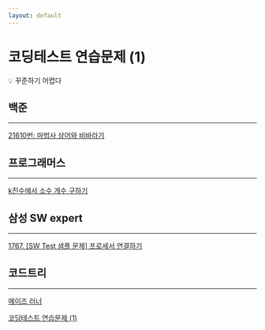 ```yaml
---
layout: default
---
```


# 코딩테스트 연습문제 (1)

<aside>
💡 꾸준하기 어렵다

</aside>

## 백준

---

[21610번: 마법사 상어와 비바라기](%E1%84%8F%E1%85%A9%E1%84%83%E1%85%B5%E1%86%BC%E1%84%90%E1%85%A6%E1%84%89%E1%85%B3%E1%84%90%E1%85%B3%20%E1%84%8B%E1%85%A7%E1%86%AB%E1%84%89%E1%85%B3%E1%86%B8%E1%84%86%E1%85%AE%E1%86%AB%E1%84%8C%E1%85%A6%20(1)%2069a2f0d41a1841be90f86a90ad98bd48/21610%E1%84%87%E1%85%A5%E1%86%AB%20%E1%84%86%E1%85%A1%E1%84%87%E1%85%A5%E1%86%B8%E1%84%89%E1%85%A1%20%E1%84%89%E1%85%A1%E1%86%BC%E1%84%8B%E1%85%A5%E1%84%8B%E1%85%AA%20%E1%84%87%E1%85%B5%E1%84%87%E1%85%A1%E1%84%85%E1%85%A1%E1%84%80%E1%85%B5%206841dfa0169f4a79a13484ce43af6b1b.md)

## 프로그래머스

---

[k진수에서 소수 개수 구하기](%E1%84%8F%E1%85%A9%E1%84%83%E1%85%B5%E1%86%BC%E1%84%90%E1%85%A6%E1%84%89%E1%85%B3%E1%84%90%E1%85%B3%20%E1%84%8B%E1%85%A7%E1%86%AB%E1%84%89%E1%85%B3%E1%86%B8%E1%84%86%E1%85%AE%E1%86%AB%E1%84%8C%E1%85%A6%20(1)%2069a2f0d41a1841be90f86a90ad98bd48/k%E1%84%8C%E1%85%B5%E1%86%AB%E1%84%89%E1%85%AE%E1%84%8B%E1%85%A6%E1%84%89%E1%85%A5%20%E1%84%89%E1%85%A9%E1%84%89%E1%85%AE%20%E1%84%80%E1%85%A2%E1%84%89%E1%85%AE%20%E1%84%80%E1%85%AE%E1%84%92%E1%85%A1%E1%84%80%E1%85%B5%20804ff75112394f6f9eaa88345a579570.md)

## 삼성 SW expert

---

[1767. [SW Test 샘플 문제] 프로세서 연결하기](%E1%84%8F%E1%85%A9%E1%84%83%E1%85%B5%E1%86%BC%E1%84%90%E1%85%A6%E1%84%89%E1%85%B3%E1%84%90%E1%85%B3%20%E1%84%8B%E1%85%A7%E1%86%AB%E1%84%89%E1%85%B3%E1%86%B8%E1%84%86%E1%85%AE%E1%86%AB%E1%84%8C%E1%85%A6%20(1)%2069a2f0d41a1841be90f86a90ad98bd48/1767%20%5BSW%20Test%20%E1%84%89%E1%85%A2%E1%86%B7%E1%84%91%E1%85%B3%E1%86%AF%20%E1%84%86%E1%85%AE%E1%86%AB%E1%84%8C%E1%85%A6%5D%20%E1%84%91%E1%85%B3%E1%84%85%E1%85%A9%E1%84%89%E1%85%A6%E1%84%89%E1%85%A5%20%E1%84%8B%E1%85%A7%E1%86%AB%E1%84%80%E1%85%A7%E1%86%AF%E1%84%92%E1%85%A1%E1%84%80%E1%85%B5%20c2a3fbe9772c4228a820188bdf2735d4.md)

## 코드트리

---

[메이즈 러너](%E1%84%8F%E1%85%A9%E1%84%83%E1%85%B5%E1%86%BC%E1%84%90%E1%85%A6%E1%84%89%E1%85%B3%E1%84%90%E1%85%B3%20%E1%84%8B%E1%85%A7%E1%86%AB%E1%84%89%E1%85%B3%E1%86%B8%E1%84%86%E1%85%AE%E1%86%AB%E1%84%8C%E1%85%A6%20(1)%2069a2f0d41a1841be90f86a90ad98bd48/%E1%84%86%E1%85%A6%E1%84%8B%E1%85%B5%E1%84%8C%E1%85%B3%20%E1%84%85%E1%85%A5%E1%84%82%E1%85%A5%2098eb7a2e84fc4842be3c6bffebbd6128.md)

[코딩테스트 연습문제 (1)](%E1%84%8F%E1%85%A9%E1%84%83%E1%85%B5%E1%86%BC%E1%84%90%E1%85%A6%E1%84%89%E1%85%B3%E1%84%90%E1%85%B3%20%E1%84%8B%E1%85%A7%E1%86%AB%E1%84%89%E1%85%B3%E1%86%B8%E1%84%86%E1%85%AE%E1%86%AB%E1%84%8C%E1%85%A6%20(1)%2069a2f0d41a1841be90f86a90ad98bd48/%E1%84%8F%E1%85%A9%E1%84%83%E1%85%B5%E1%86%BC%E1%84%90%E1%85%A6%E1%84%89%E1%85%B3%E1%84%90%E1%85%B3%20%E1%84%8B%E1%85%A7%E1%86%AB%E1%84%89%E1%85%B3%E1%86%B8%E1%84%86%E1%85%AE%E1%86%AB%E1%84%8C%E1%85%A6%20(1)%20cfcdb670c7f7401ea1b40edc24847a13.csv)
